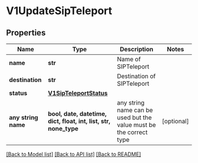 # V1UpdateSipTeleport


## Properties
Name | Type | Description | Notes
------------ | ------------- | ------------- | -------------
**name** | **str** | Name of SIPTeleport | 
**destination** | **str** | Destination of SIPTeleport | 
**status** | [**V1SipTeleportStatus**](V1SipTeleportStatus.md) |  | 
**any string name** | **bool, date, datetime, dict, float, int, list, str, none_type** | any string name can be used but the value must be the correct type | [optional]

[[Back to Model list]](../README.md#documentation-for-models) [[Back to API list]](../README.md#documentation-for-api-endpoints) [[Back to README]](../README.md)



